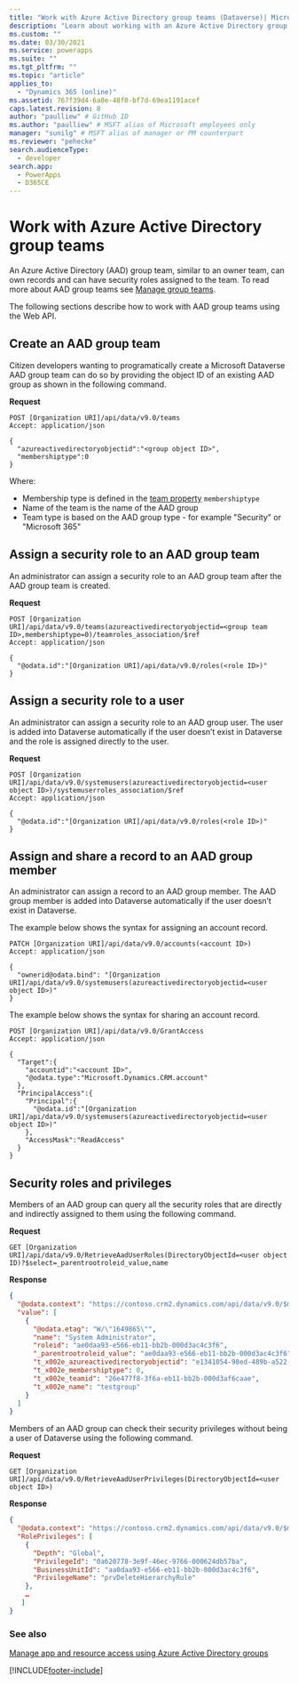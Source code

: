 ```yaml
---
title: "Work with Azure Active Directory group teams (Dataverse)| Microsoft Docs"
description: "Learn about working with an Azure Active Directory group team using the Web API."
ms.custom: ""
ms.date: 03/30/2021
ms.service: powerapps
ms.suite: ""
ms.tgt_pltfrm: ""
ms.topic: "article"
applies_to: 
  - "Dynamics 365 (online)"
ms.assetid: 767f39d4-6a8e-48f0-bf7d-69ea1191acef
caps.latest.revision: 8
author: "paulliew" # GitHub ID
ms.author: "paulliew" # MSFT alias of Microsoft employees only
manager: "sunilg" # MSFT alias of manager or PM counterpart
ms.reviewer: "pehecke"
search.audienceType: 
  - developer
search.app: 
  - PowerApps
  - D365CE
---
```


# Work with Azure Active Directory group teams

An Azure Active Directory (AAD) group team, similar to an owner team, can own records and can have security roles assigned to the team. To read more about AAD group teams see [Manage group teams](/power-platform/admin/manage-group-teams).

The following sections describe how to work with AAD group teams using the Web API.

## Create an AAD group team

Citizen developers wanting to programatically create a Microsoft Dataverse AAD group team can do so by providing the object ID of an existing AAD group as shown in the following command.

**Request**

```http
POST [Organization URI]/api/data/v9.0/teams
Accept: application/json

{
  "azureactivedirectoryobjectid":"<group object ID>",
  "membershiptype":0
}
```

Where:

- Membership type is defined in the [team property](/dynamics365/customer-engagement/web-api/team#properties) `membershiptype`
- Name of the team is the name of the AAD group
- Team type is based on the AAD group type - for example "Security" or "Microsoft 365"

## Assign a security role to an AAD group team

An administrator can assign a security role to an AAD group team after the AAD group team is created.

**Request**

```http
POST [Organization URI]/api/data/v9.0/teams(azureactivedirectoryobjectid=<group team ID>,membershiptype=0)/teamroles_association/$ref
Accept: application/json

{ 
  "@odata.id":"[Organization URI]/api/data/v9.0/roles(<role ID>)"
}
```

## Assign a security role to a user

An administrator can assign a security role to an AAD group user.  The user is added into Dataverse automatically if the user doesn’t exist in Dataverse and the role is assigned directly to the user.

**Request**

```http
POST [Organization URI]/api/data/v9.0/systemusers(azureactivedirectoryobjectid=<user object ID>)/systemuserroles_association/$ref
Accept: application/json

{ 
  "@odata.id":"[Organization URI]/api/data/v9.0/roles(<role ID>)"
}
```

## Assign and share a record to an AAD group member

An administrator can assign a record to an AAD group member.  The AAD group member is added into Dataverse automatically if the user doesn’t exist in Dataverse.

The example below shows the syntax for assigning an account record.

```http
PATCH [Organization URI]/api/data/v9.0/accounts(<account ID>)
Accept: application/json

{ 
  "ownerid@odata.bind": "[Organization URI]/api/data/v9.0/systemusers(azureactivedirectoryobjectid=<user object ID>)"
}
```

The example below shows the syntax for sharing an account record.

```http
POST [Organization URI]/api/data/v9.0/GrantAccess
Accept: application/json

{
  "Target":{
    "accountid":"<account ID>",
    "@odata.type":"Microsoft.Dynamics.CRM.account"
  },
  "PrincipalAccess":{
    "Principal":{
      "@odata.id":"[Organization URI]/api/data/v9.0/systemusers(azureactivedirectoryobjectid=<user object ID>)"
    },
    "AccessMask":"ReadAccess"
  }
}
```

## Security roles and privileges

Members of an AAD group can query all the security roles that are directly and indirectly assigned to them using the following command.

**Request**

```http
GET [Organization URI]/api/data/v9.0/RetrieveAadUserRoles(DirectoryObjectId=<user object ID)?$select=_parentrootroleid_value,name
```

**Response**

```json
{
  "@odata.context": "https://contoso.crm2.dynamics.com/api/data/v9.0/$metadata#roles",
  "value": [
    {
      "@odata.etag": "W/\"1649865\"",
      "name": "System Administrator",
      "roleid": "ae0daa93-e566-eb11-bb2b-000d3ac4c3f6",
      "_parentrootroleid_value": "ae0daa93-e566-eb11-bb2b-000d3ac4c3f6",
      "t_x002e_azureactivedirectoryobjectid": "e1341054-98ed-489b-a522-15e9e277b737",
      "t_x002e_membershiptype": 0,
      "t_x002e_teamid": "26e477f8-3f6a-eb11-bb2b-000d3af6caae",
      "t_x002e_name": "testgroup"
    }
  ]
}
```

Members of an AAD group can check their security privileges without being a user of Dataverse using the following command.

**Request**

```http
GET [Organization URI]/api/data/v9.0/RetrieveAadUserPrivileges(DirectoryObjectId=<user object ID>)
```

**Response**

```json
{
  "@odata.context": "https://contoso.crm2.dynamics.com/api/data/v9.0/$metadata#Microsoft.Dynamics.CRM.RetrieveAadUserPrivilegesResponse",
  "RolePrivileges": [
    {
      "Depth": "Global",
      "PrivilegeId": "0a620778-3e9f-46ec-9766-000624db57ba",
      "BusinessUnitId": "aa0daa93-e566-eb11-bb2b-000d3ac4c3f6",
      "PrivilegeName": "prvDeleteHierarchyRule"
    },
    …
   ]
}
```

### See also

[Manage app and resource access using Azure Active Directory groups](/azure/active-directory/fundamentals/active-directory-manage-groups)

[!INCLUDE[footer-include](../../../includes/footer-banner.md)]
